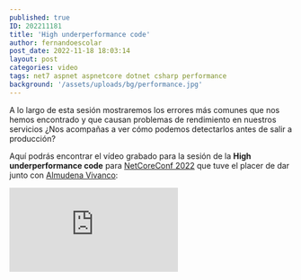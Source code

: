 ```yaml
---
published: true
ID: 202211181
title: 'High underperformance code'
author: fernandoescolar
post_date: 2022-11-18 18:03:14
layout: post
categories: video
tags: net7 aspnet aspnetcore dotnet csharp performance
background: '/assets/uploads/bg/performance.jpg'
---
```

A lo largo de esta sesión mostraremos los errores más comunes que nos hemos encontrado y que causan problemas de rendimiento en nuestros servicios ¿Nos acompañas a ver cómo podemos detectarlos antes de salir a producción?<!--break-->

Aquí podrás encontrar el vídeo grabado para la sesión de la **High underperformance code** para [NetCoreConf 2022](https://netcoreconf.com/) que tuve el placer de dar junto con [Almudena Vivanco](https://twitter.com/MrsDaehin):

<iframe class="youtube" src="https://www.youtube.com/embed/wZCr_oEOgok" frameborder="0" allow="accelerometer; autoplay; encrypted-media; gyroscope; picture-in-picture" allowfullscreen></iframe>

